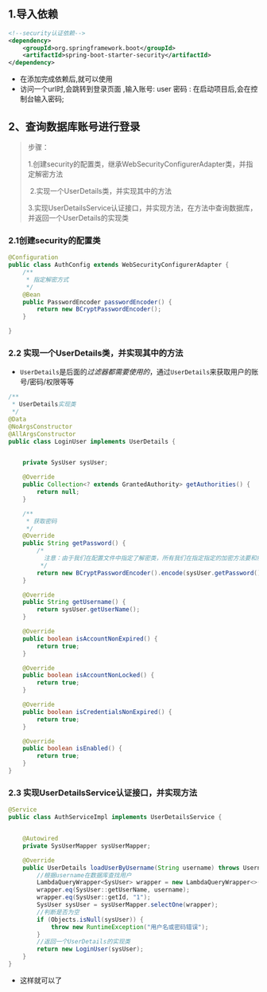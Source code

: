 



## 1.导入依赖

```xml
<!--security认证依赖-->
<dependency>
    <groupId>org.springframework.boot</groupId>
    <artifactId>spring-boot-starter-security</artifactId>
</dependency>
```

- 在添加完成依赖后,就可以使用
- 访问一个url时,会跳转到登录页面 ,输入账号: user 密码 : 在启动项目后,会在控制台输入密码;

## 2、查询数据库账号进行登录

> 步骤： 
>
> ​	1.创建security的配置类，继承WebSecurityConfigurerAdapter类，并指定解密方法
>
> ​	2.实现一个UserDetails类，并实现其中的方法
>
> ​	3.实现UserDetailsService认证接口，并实现方法，在方法中查询数据库，并返回一个UserDetails的实现类

### 2.1创建security的配置类

```java
@Configuration
public class AuthConfig extends WebSecurityConfigurerAdapter {
    /**
     * 指定解密方式
     */
    @Bean
    public PasswordEncoder passwordEncoder() {
        return new BCryptPasswordEncoder();
    }

}
```

### 2.2 实现一个UserDetails类，并实现其中的方法

- `UserDetails`是后面的*过滤器都需要使用的*，通过`UserDetails`来获取用户的账号/密码/权限等等

```java
/**
 * UserDetails实现类
 */
@Data
@NoArgsConstructor
@AllArgsConstructor
public class LoginUser implements UserDetails {


    private SysUser sysUser;

    @Override
    public Collection<? extends GrantedAuthority> getAuthorities() {
        return null;
    }

    /**
     * 获取密码
     */
    @Override
    public String getPassword() {
        /*
          注意：由于我们在配置文件中指定了解密类，所有我们在指定指定的加密方法要和解密一样
         */
        return new BCryptPasswordEncoder().encode(sysUser.getPassword());
    }

    @Override
    public String getUsername() {
        return sysUser.getUserName();
    }

    @Override
    public boolean isAccountNonExpired() {
        return true;
    }

    @Override
    public boolean isAccountNonLocked() {
        return true;
    }

    @Override
    public boolean isCredentialsNonExpired() {
        return true;
    }

    @Override
    public boolean isEnabled() {
        return true;
    }
}
```

### 2.3 实现UserDetailsService认证接口，并实现方法

```java
@Service
public class AuthServiceImpl implements UserDetailsService {


    @Autowired
    private SysUserMapper sysUserMapper;

    @Override
    public UserDetails loadUserByUsername(String username) throws UsernameNotFoundException {
        //根据username在数据库查找用户
        LambdaQueryWrapper<SysUser> wrapper = new LambdaQueryWrapper<>();
        wrapper.eq(SysUser::getUserName, username);
        wrapper.eq(SysUser::getId, "1");
        SysUser sysUser = sysUserMapper.selectOne(wrapper);
        //判断是否为空
        if (Objects.isNull(sysUser)) {
            throw new RuntimeException("用户名或密码错误");
        }
        //返回一个UserDetails的实现类
        return new LoginUser(sysUser);
    }
}
```

- 这样就可以了
